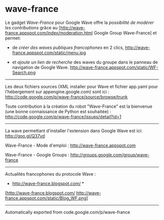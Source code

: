 # wave-france

Le gadget *Wave-France* pour Google Wave offre la *possibilité de modérer les contributions* grâce au [http://wave-france.appspot.com/index/moderation.html Google Group Wave-France] et permet:
  * de *créer des waves publiques francophones* en 2 clics, 
http://wave-france.appspot.com/static/menu.jpg

  * et *ajoute un lien de recherche* des waves du groupe dans le panneau de navigation de Google Wave.
http://wave-france.appspot.com/static/WF-Search.png


----

Les deux fichiers sources (XML installer pour Wave et fichier app.yaml pour l'hébergement sur appengine.google.com) sont ici : http://code.google.com/p/wave-france/source/browse/trunk

Toute contribution à la création du robot "Wave-France" est la bienvenue (une bonne connaissance de Python est souhaitée) : http://code.google.com/p/wave-france/issues/detail?id=1


----

La wave permettant d'installer l'extension dans Google Wave est ici: http://goo.gl/Q37yd

Wave-France - Mode d'emploi : http://wave-france.appspot.com

Wave-France - Google Groups : http://groups.google.com/group/wave-france


----

Actualités francophones du protocole Wave : 
* http://wave-france.blogspot.com/ *

[http://wave-france.blogspot.com/ http://wave-france.appspot.com/static/Blog_WF.png]


----



Automatically exported from code.google.com/p/wave-france
